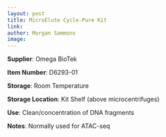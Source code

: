 ```yaml
---
layout: post 
title: MicroElute Cycle-Pure Kit
link: 
author: Morgan Sammons
image: 
---
```


**Supplier**: Omega BioTek

**Item Number**: D6293-01

**Storage**: Room Temperature

**Storage Location**: Kit Shelf (above microcentrifuges)

**Use**: Clean/concentration of DNA fragments

**Notes**: Normally used for ATAC-seq


